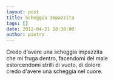 ```yaml
---
layout: post
title: Scheggia Impazzita
tags: []
date: 2012-04-21 18:30:00
author: pietro
---
```

Credo d'avere una scheggia impazzita<br/>che mi fruga dentro, facendomi del male<br/>estorcendomi strilli di vuoto, di dolore<br/>credo d'avere una scheggia nel cuore.
